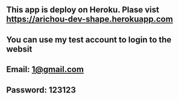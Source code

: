 ## This app is deploy on Heroku. Plase vist https://arichou-dev-shape.herokuapp.com

## You can use my test account to login to the websit

## Email: 1@gmail.com
## Password: 123123



